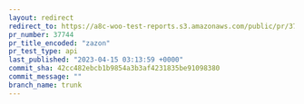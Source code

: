 ```yaml
---
layout: redirect
redirect_to: https://a8c-woo-test-reports.s3.amazonaws.com/public/pr/37744/api/index.html
pr_number: 37744
pr_title_encoded: "zazon"
pr_test_type: api
last_published: "2023-04-15 03:13:59 +0000"
commit_sha: 42cc482ebcb1b9854a3b3af4231835be91098380
commit_message: ""
branch_name: trunk
---
```

